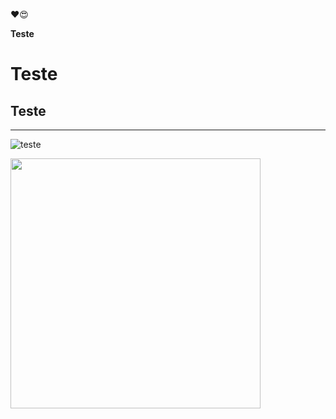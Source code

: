 ❤😍

**Teste**
# Teste #
## Teste ##

----
![teste](https://miro.medium.com/max/1280/0*i1v1In2Tn4Stnwnl.jpg)

<img src= (https://miro.medium.com/max/1280/0*i1v1In2Tn4Stnwnl.jpg) width = "400" height = "400">
